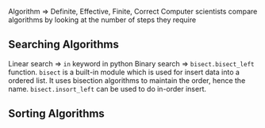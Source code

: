 Algorithm => Definite, Effective, Finite, Correct
Computer scientists compare algorithms by looking at the number of steps they require

## Searching Algorithms

Linear search => `in` keyword in python
Binary search => `bisect.bisect_left` function. `bisect` is a built-in module which is used for insert data into a ordered list. It uses bisection algorithms to maintain the order, hence the name. `bisect.insort_left` can be used to do in-order insert.

## Sorting Algorithms
